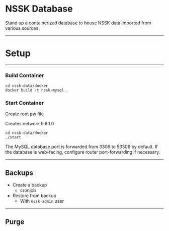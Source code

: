 # NSSK Database

Stand up a containerized database to house NSSK data imported from various sources.

---
# Setup

---

### Build Container

```
cd nssk-data/docker
docker build -t nssk-mysql .
```

### Start Container

Create root pw file

Creates network 9.9.1.0



```
cd nssk-data/docker
./start
```

The MySQL database port is forwarded from 3306 to 53306 by default. 
If the database is web-facing, configure router port-forwarding if necessary.

---

## Backups

* Create a backup
  * cronjob
* Restore from backup
  * With `nssk-admin` user

---

## Purge